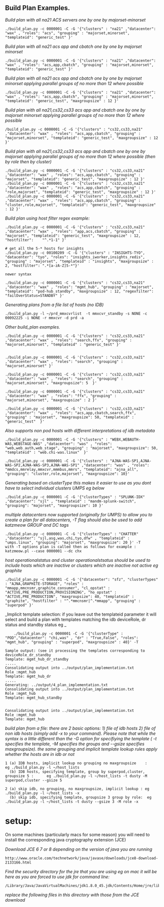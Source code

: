 ## Build Plan Examples.

 _Build plan with all na21 ACS servers one by one by majorset-minorset_

	./build_plan.py -c 0000001 -C -G '{"clusters" : "na21" ,"datacenter": "wax" , "roles": "acs", "grouping" : "majorset,minorset", "templateid": "generic_test" }'


 _Build plan with  all na21 acs app and cbatch one by one by majorset minorset_

	./build_plan.py -c 0000001 -C -G '{"clusters" : "na21" ,"datacenter": "wax" , "roles": "acs,app,cbatch", "grouping" : "majorset,minorset", "templateid": "generic_test" }'

 _Build plan with  all na21 acs app and cbatch one by one by majorset minorset applying parallel groups of no more than 12 where possible_

	./build_plan.py -c 0000001 -C -G '{"clusters" : "na21" ,"datacenter": "wax" , "roles": "acs,app,cbatch", "grouping" : "majorset,minorset", "templateid": "generic_test", "maxgroupsize" : 12 }'

 _Build plan with  all na21,cs32,cs33 acs app and cbatch one by one by majorset minorset applying parallel groups of no more than 12 where possible_

	/build_plan.py -c 0000001 -C -G '{"clusters" : "cs32,cs33,na21" ,"datacenter": "wax" , "roles": "acs,app,cbatch", "grouping" : "majorset,minorset", "templateid": "generic_test", "maxgroupsize" : 12 }'

 _Build plan with all na21,cs32,cs33 acs app and cbatch one by one by majorset applying parallel groups of no more than 12 where possible (then by role then by cluster)_

	./build_plan.py -c 0000001 -C -G '{"clusters" : "cs32,cs33,na21" ,"datacenter": "wax" , "roles": "acs,app,cbatch", "grouping" : "majorset", "templateid": "generic_test", "maxgroupsize" : 12 }'
	./build_plan.py -c 0000001 -C -G '{"clusters" : "cs32,cs33,na21" ,"datacenter": "wax" , "roles": "acs,app,cbatch", "grouping" : "role,majorset", "templateid": "generic_test", "maxgroupsize" : 12 }'
	./build_plan.py -c 0000001 -C -G '{"clusters" : "cs32,cs33,na21" ,"datacenter": "wax" , "roles": "acs,app,cbatch", "grouping" : "cluster,role,majorset", "templateid": "generic_test", "maxgroupsize" : 12 }'

 _Build plan using  host filter regex example:_

	./build_plan.py -c 0000001 -C -G '{"clusters" : "cs32,cs33,na21" ,"datacenter": "wax" , "roles": "app,acs,cbatch", "grouping" : "majorset", "templateid": "generic_test", "maxgroupsize" : 12, "hostfilter": 	"^.*1-1" }'

	# get all the 5-* hosts for insights
	./build_plan.py -c 00100209 -C -G '{"clusters" : "INSIGHTS-TYO", "datacenter": "tyo", "roles": "insights_iworker,insights_redis", "grouping" : "majorset", "templateid" : "insights", "maxgroupsize" : 2, "hostfilter": ".*[a-zA-Z]5-*"}'

	newer syntax

	./build_plan.py -c 0000001 -C -G '{"clusters" : "cs32,cs33,na21" ,"datacenter": "wax" , "roles": "mgmt_hub", "grouping" : "majorset", "templateid": "pod-hub_standby", "maxgroupsize" : 12, "regexfilter": 	"failOverStatus=STANDBY" }'

 _Generating plans from a file list of hosts (no IDB)_

	./build_plan.py -l ~/prd_mmxcvrlist  -t mmxcvr_standby -s NONE -c 00092225 -i NONE -r mmxcvr -d prd -a

 _Other build_plan examples._

	./build_plan.py -c 0000001 -C -G '{"clusters" : "cs32,cs33,na21" ,"datacenter": "wax" , "roles": "search,ffx", "grouping" : "majorset,minorset", "templateid" : "generic_test" }'


	./build_plan.py -c 0000001 -C -G '{"clusters" : "cs32,cs33,na21" ,"datacenter": "wax" , "roles": "search", "grouping" : "majorset,minorset" }'

	./build_plan.py -c 0000001 -C -G '{"clusters" : "cs32,cs33,na21" ,"datacenter": "wax" , "roles": "search", "grouping" : "majorset,minorset", "maxgroupsize": 5  }'

	./build_plan.py -c 0000001 -C -G '{"clusters" : "cs32,cs33,na21" ,"datacenter": "wax" , "roles": "ffx", "grouping" : "majorset,minorset", "maxgroupsize" : 2 }'

	./build_plan.py -c 0000001 -C -G '{"clusters" : "cs32,cs33,na21" ,"datacenter": "wax" , "roles": "acs,app,cbatch,search,ffx", "grouping" : "majorset", "maxgroupsize": 50, "templateid" : "generic_test"  }'

 _Also supports non pod hosts with different interpretations of idb metadata_

	./build_plan.py -c 0000001 -C -G '{"clusters" : "WEBX,WEBAUTH-WAS,WEBSTAGE-WAS" ,"datacenter": "was" , "roles": "web,web_auth,web_stage", "grouping" : "majorset", "maxgroupsize": 50, "templateid" : "web.chi-was.linux"  }'

	./build_plan.py -c 0000001 -C -G '{"clusters" : "AJNA-WAS-SP1,AJNA-WAS-SP2,AJNA-WAS-SP3,AJNA-WAS-SP1" ,"datacenter": "was" , "roles": "mmdcs,mmrelay,mmxcvr,mmmbus,mmrs", "templateid": "ajna_all", "grouping": "cluster,role,majorset", "maxgroupsize": 10}'


_Generating based on clusterType this makes it easier to use as you dont have to select individual clusters UMPS eg below_

	./build_plan.py -c 0000001 -C -G '{"clusterTypes" : "SPLUNK-IDX" ,"datacenter": "sjl" , "templateid" : "mandm-splunk-switch", "grouping": "majorset", "maxgroupsize": 10 }'

_multiple datacenters now supported (originally for UMPS) to allow you to create a plan for all datacenters, -T flag should also be used to add katzmeow GROUP and DC tags_

	./build_plan.py -c 0000001 -C -G '{"clusterTypes" : "CHATTER" ,"datacenter": "sjl,asg,was,chi,tyo,dfw" , "templateid" : "umps.linux", "grouping": "majorset", "maxgroupsize": 20 }' -T
	with -T options plan is called then as follows for example : katzmeow.pl --case 0000001 --dc chx

_host operationalstatus and cluster operationalstsatus should be used to include hosts which are inactive or clusters which are inactive not active eg graphite_
	
	./build_plan.py -c 0000001 -C -G '{"datacenter": "sfz", "clusterTypes" : "AJNA,GRAPHITE-STORAGE", "roles" : "mmapp,mmcnsmr,graphite_consumer", "cl_opstat" : "ACTIVE,PRE_PRODUCTION,PROVISIONING", "ho_opstat" : "ACTIVE,PRE_PRODUCTION", "maxgroupsize": 40, "templateid" : "graphite", "hostfilter" : "^.*mmcnsmr|^.*mmapp", "grouping" : "superpod" }'
	
_Implicit template selection: if you leave out the templateid parameter it will select and build a plan with templates matching the idb deviceRole, dr status and standby status eg _
		
		./build_plan.py -c 0000001 -C -G '{"clusterType" : "POD","datacenter": "chi,was" , "dr" : "True,False", "roles": "mgmt_hub", "grouping" : "superpod", "maxgroupsize" : 40}' -T
	
	Sample output: (see it processing the templates corresponding to deviceRole_dr_standby
	Template: mgmt_hub_dr_standby
	.....
	Consolidating output into ../output/plan_implementation.txt
	Role :mgmt_hub
	Template: mgmt_hub_dr
	.....
	Generating: ../output/4_plan_implementation.txt
	Consolidating output into ../output/plan_implementation.txt
	Role :mgmt_hub
	Template: mgmt_hub_standby


	Consolidating output into ../output/plan_implementation.txt
	Role :mgmt_hub
	Template: mgmt_hub
	
_build plan from a file: there are 2 basic options: 1) file of idb hosts 2) file of non idb hosts (simply add -x to your command). Please note that while the syntax is a little different than the -G option for specifiying the template ( -t specifies the template, -M specifies the groups and --gsize specifies maxgroupsize). the same grouping and implicit template lookup rules apply whether the hosts are in idb or not_


	1 (a) IDB hosts, implicit lookup no grouping no maxgroupsize	: 	 	eg ./build_plan.py -l ~/host_lists
	  (b) IDB hosts, specifying template, group by superpod,cluster, groupsize 5 :		eg ./build_plan.py -l ~/host_lists -t dusty -M superpod,cluster --gsize 5
	  
	2 (a) skip idb, no grouping, no maxgroupsize, implicit lookup : eg ./build_plan.py -l ~/host_lists -x
	  (b) skip idb, specifying template, groupsize 3 group by role:  eg ./build_plan.py -l ~/host_lists -t dusty --gsize 3 -M role -x
	  
	

setup:
==================
On some machines (particularly macs for some reason) you will need to install the corresponding java cryptography extension (JCE)

_Download JCE 6 7 or 8 depending on the version of java you are running_

	http://www.oracle.com/technetwork/java/javase/downloads/jce8-download-2133166.html

_Find the security directory for the jre that you are using eg on mac it will be here as you are forced to use jdk for command line:_

	/Library/Java/JavaVirtualMachines/jdk1.8.0_45.jdk/Contents/Home/jre/lib/security/

_replace the following files in this directory with those from the JCE download_
